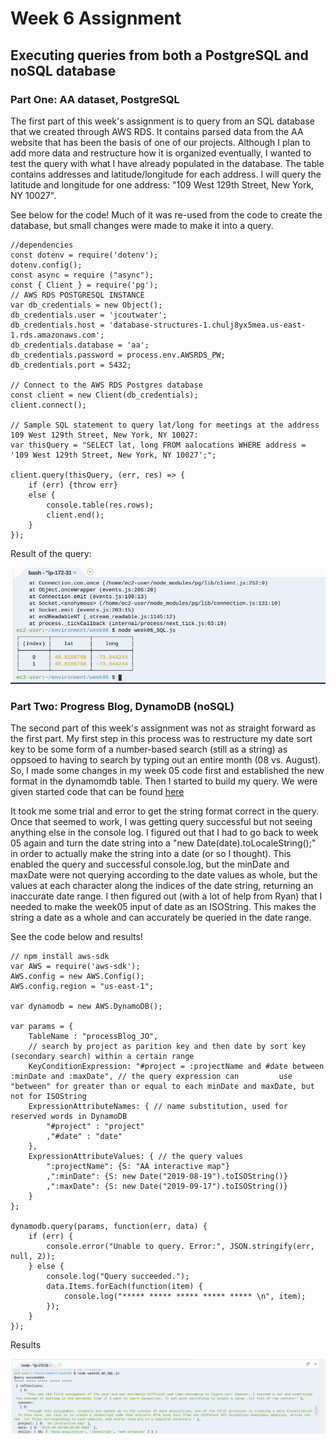 # Week 6 Assignment
## Executing queries from both a PostgreSQL and noSQL database

### Part One: AA dataset, PostgreSQL
The first part of this week's assignment is to query from an SQL database that we created through AWS RDS. It contains parsed data from the AA website that has been the basis of one of our projects. Although I plan to add more data and restructure how it is organized eventually, I wanted to test the query with what I have already populated in the database. The table contains addresses and latitude/longitude for each address. I will query the latitude and longitude for one address: "109 West 129th Street, New York, NY 10027".

See below for the code! Much of it was re-used from the code to create the database, but small changes were made to make it into a query.

    //dependencies
    const dotenv = require('dotenv');
    dotenv.config();
    const async = require ("async"); 
    const { Client } = require('pg');
    // AWS RDS POSTGRESQL INSTANCE
    var db_credentials = new Object();
    db_credentials.user = 'jcoutwater';
    db_credentials.host = 'database-structures-1.chulj8yx5mea.us-east-1.rds.amazonaws.com';
    db_credentials.database = 'aa';
    db_credentials.password = process.env.AWSRDS_PW;
    db_credentials.port = 5432;

    // Connect to the AWS RDS Postgres database
    const client = new Client(db_credentials);
    client.connect();

    // Sample SQL statement to query lat/long for meetings at the address 109 West 129th Street, New York, NY 10027: 
    var thisQuery = "SELECT lat, long FROM aalocations WHERE address = '109 West 129th Street, New York, NY 10027';";

    client.query(thisQuery, (err, res) => {
        if (err) {throw err}
        else {
            console.table(res.rows);
            client.end();
        }
    });
    
Result of the query:

![alt text](https://github.com/joutwater/Data-Structures/blob/master/week06/data/week06_SQL.png)

### Part Two: Progress Blog, DynamoDB (noSQL)
The second part of this week's assignment was not as straight forward as the first part. My first step in this process was to restructure my date sort key to be some form of a number-based search (still as a string) as oppsoed to having to search by typing out an entire month (08 vs. August). So, I made some changes in my week 05 code first and established the new format in the dynamomdb table. Then I started to build my query. We were given started code that can be found [here](https://github.com/visualizedata/data-structures/blob/master/weekly_assignment_06.md)

It took me some trial and error to get the string format correct in the query. Once that seemed to work, I was getting query successful but not seeing anything else in the console log. I figured out that I had to go back to week 05 again and turn the date string into a "new Date(date).toLocaleString();" in order to actually make the string into a date (or so I thought). This enabled the query and successful console.log, but the minDate and maxDate were not querying according to the date values as whole, but the values at each character along the indices of the date string, returning an inaccurate date range. I then figured out (with a lot of help from Ryan) that I needed to make the week05 input of date as an ISOString. This makes the string a date as a whole and can accurately be queried in the date range.

See the code below and results!

    // npm install aws-sdk
    var AWS = require('aws-sdk');
    AWS.config = new AWS.Config();
    AWS.config.region = "us-east-1";

    var dynamodb = new AWS.DynamoDB();

    var params = {
        TableName : "processBlog_JO",
        // search by project as parition key and then date by sort key (secondary search) within a certain range
        KeyConditionExpression: "#project = :projectName and #date between :minDate and :maxDate", // the query expression can         use "between" for greater than or equal to each minDate and maxDate, but not for ISOString
        ExpressionAttributeNames: { // name substitution, used for reserved words in DynamoDB
            "#project" : "project"
            ,"#date" : "date"
        },
        ExpressionAttributeValues: { // the query values
            ":projectName": {S: "AA interactive map"}
            ,":minDate": {S: new Date("2019-08-19").toISOString()}
            ,":maxDate": {S: new Date("2019-09-17").toISOString()}
        }
    };

    dynamodb.query(params, function(err, data) {
        if (err) {
            console.error("Unable to query. Error:", JSON.stringify(err, null, 2));
        } else {
            console.log("Query succeeded.");
            data.Items.forEach(function(item) {
                console.log("***** ***** ***** ***** ***** \n", item);
            });
        }
    });

Results

![alt text](https://github.com/joutwater/Data-Structures/blob/master/week06/data/week06_NO_SQL.png)
